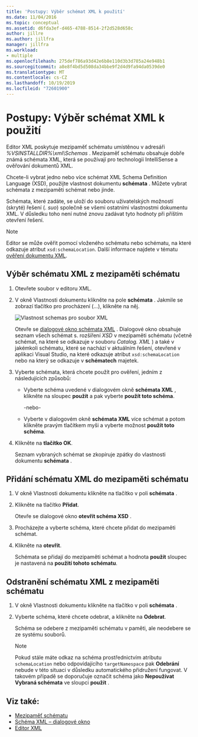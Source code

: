 ```yaml
---
title: 'Postupy: Výběr schémat XML k použití'
ms.date: 11/04/2016
ms.topic: conceptual
ms.assetid: d6fda3ef-d465-4788-8514-2f2d528d658c
author: jillre
ms.author: jillfra
manager: jillfra
ms.workload:
- multiple
ms.openlocfilehash: 275def786a93d42e6b8e110d3b3d785a24e948b1
ms.sourcegitcommit: a8e8f4bd5d508da34bbe9f2d4d9fa94da0539de0
ms.translationtype: MT
ms.contentlocale: cs-CZ
ms.lasthandoff: 10/19/2019
ms.locfileid: "72601900"
---
```

# <a name="how-to-select-the-xml-schemas-to-use"></a>Postupy: Výběr schémat XML k použití

Editor XML poskytuje mezipaměť schématu umístěnou v adresáři *%VSINSTALLDIR%\xml\Schemas* . Mezipaměť schématu obsahuje dobře známá schémata XML, která se používají pro technologii IntelliSense a ověřování dokumentů XML.

Chcete-li vybrat jedno nebo více schémat XML Schema Definition Language (XSD), použijte vlastnost dokumentu **schémata** . Můžete vybrat schémata z mezipaměti schémat nebo jinde.

Schémata, které zadáte, se uloží do souboru uživatelských možností (skryté) řešení (. *suo*) společně se všemi ostatními vlastnostmi dokumentu XML. V důsledku toho není nutné znovu zadávat tyto hodnoty při příštím otevření řešení.

> [!NOTE]
> Editor se může ověřit pomocí vloženého schématu nebo schématu, na které odkazuje atribut `xsd:schemaLocation`. Další informace najdete v tématu [ověření dokumentu XML](../xml-tools/xml-document-validation.md).

## <a name="to-select-an-xml-schema-from-the-schema-cache"></a>Výběr schématu XML z mezipaměti schématu

1. Otevřete soubor v editoru XML.

2. V okně Vlastnosti dokumentu klikněte na pole **schémata** . Jakmile se zobrazí tlačítko pro procházení (...), klikněte na něj.

   ![Vlastnost schemas pro soubor XML](media/properties-schemas.png)

   Otevře se [dialogové okno schémata XML](xml-schemas-dialog-box.md) . Dialogové okno obsahuje seznam všech schémat s. rozšíření *XSD* v mezipaměti schématu (včetně schémat, na které se odkazuje v souboru *Catalog. XML* ) a také v jakémkoli schématu, které se nachází v aktuálním řešení, otevřené v aplikaci Visual Studio, na které odkazuje atribut `xsd:schemaLocation` nebo na který se odkazuje v **schématech** majetek.

3. Vyberte schémata, která chcete použít pro ověření, jedním z následujících způsobů:

   - Vyberte schéma uvedené v dialogovém okně **schémata XML** , klikněte na sloupec **použít** a pak vyberte **použít toto schéma**.

     -nebo-

   - Vyberte v dialogovém okně **schémata XML** více schémat a potom klikněte pravým tlačítkem myši a vyberte možnost **použít toto schéma**.

4. Klikněte na **tlačítko OK**.

   Seznam vybraných schémat se zkopíruje zpátky do vlastnosti dokumentu **schémata** .

## <a name="to-add-an-xml-schema-to-the-schema-cache"></a>Přidání schématu XML do mezipaměti schématu

1. V okně Vlastnosti dokumentu klikněte na tlačítko v poli **schémata** .

2. Klikněte na tlačítko **Přidat**.

   Otevře se dialogové okno **otevřít schéma XSD** .

3. Procházejte a vyberte schéma, které chcete přidat do mezipaměti schémat.

4. Klikněte na **otevřít**.

   Schémata se přidají do mezipaměti schémat a hodnota **použít** sloupec je nastavená na **použití tohoto schématu**.

## <a name="to-delete-an-xml-schema-from-the-schema-cache"></a>Odstranění schématu XML z mezipaměti schématu

1. V okně Vlastnosti dokumentu klikněte na tlačítko v poli **schémata** .

2. Vyberte schéma, které chcete odebrat, a klikněte na **Odebrat**.

   Schéma se odebere z mezipaměti schématu v paměti, ale neodebere se ze systému souborů.

   > [!NOTE]
   > Pokud stále máte odkaz na schéma prostřednictvím atributu `schemaLocation` nebo odpovídajícího `targetNamespace` pak **Odebrání** nebude v této situaci v důsledku automatického přidružení fungovat. V takovém případě se doporučuje označit schéma jako **Nepoužívat Vybraná schémata** ve sloupci **použít** .

## <a name="see-also"></a>Viz také:

- [Mezipaměť schématu](../xml-tools/schema-cache.md)
- [Schéma XML – dialogové okno](../xml-tools/xml-schemas-dialog-box.md)
- [Editor XML](../xml-tools/xml-editor.md)
